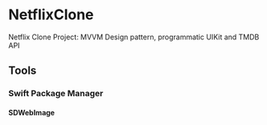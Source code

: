 # NetflixClone
Netflix Clone Project:  MVVM Design pattern, programmatic UIKit and TMDB API

## Tools
### Swift Package Manager
#### SDWebImage 
